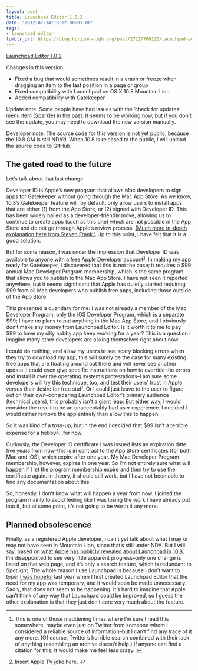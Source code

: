 ```yaml
---
layout: post
title: Launchpad Editor 1.0.2
date: '2012-07-14T18:12:00-07:00'
tags:
- launchpad editor
tumblr_url: https://blog.horizon-nigh.org/post/27217760126/launchpad-editor-102
---
```

[Launchpad Editor 1.0.2](http://horizon-nigh.org/launchpad-editor.html)  

Changes in this version:

- Fixed a bug that would sometimes result in a crash or freeze when dragging an item to the last position in a page or group
- Fixed compatibility with Launchpad on OS X 10.8 Mountain Lion
- Added compatibility with Gatekeeper

Update note: Some people have had issues with the ‘check for updates’ menu item ([Sparkle](http://sparkle.andymatuschak.org)) in the past. It seems to be working now, but if you don’t see the update, you may need to download the new version manually.

Developer note: The source code for this version is not yet public, because the 10.8 GM is still NDA’d. When 10.8 is released to the public, I will upload the source code to GitHub.

## The gated road to the future

Let’s talk about that last change.

Developer ID is Apple’s new program that allows Mac developers to sign apps for Gatekeeper without going through the Mac App Store. As we know, 10.8’s Gatekeeper feature will, by default, only allow users to install apps that are either (1) from the App Store, or (2) signed with Developer ID. This has been widely hailed as a developer-friendly move, allowing us to continue to create apps (such as this one) which are not possible in the App Store and do not go through Apple’s review process. [(Much more in-depth explanation here from Steven Frank.)](http://www.panic.com/blog/2012/02/about-gatekeeper/) Up to this point, I have felt that it is a good solution.

But for some reason, I was under the impression that Developer ID was available to anyone with a free Apple Developer account<sup id="fnref:1"><a href="#fn:1" class="footnote-ref" role="doc-noteref">1</a></sup>. In making my app ready for Gatekeeper, I discovered that this is not the case; it requires a $99 annual Mac Developer Program membership, which is the same program that allows you to publish to the Mac App Store. I have not seen it reported anywhere, but it seems significant that Apple has quietly started requiring $99 from all Mac developers who publish free apps, including those outside of the App Store.

This presented a quandary for me: I was not already a member of the Mac Developer Program, only the iOS Developer Program, which is a separate $99; I have no plans to put anything in the Mac App Store; and I obviously don’t make any money from Launchpad Editor. Is it worth it to me to pay $99 to have my silly hobby app keep working for a year? This is a question I imagine many other developers are asking themselves right about now.

I could do nothing, and allow my users to see scary blocking errors when they try to download my app; this will surely be the case for many existing free apps that are floating around out there and will never see another update. I could even give specific instructions on how to override the errors and install it over the operating system’s protestations–I am sure some developers will try this technique, too, and test their users’ trust in Apple versus their desire for free stuff. Or I could just leave to the user to figure out on their own–considering Launchpad Editor’s primary audience (technical users), this probably isn’t a giant leap. But either way, I would consider the result to be an unacceptably bad user experience. I decided I would rather remove the app entirely than allow this to happen.

So it was kind of a toss-up, but in the end I decided that $99 isn’t a terrible expense for a hobby<sup id="fnref:4"><a href="#fn:4" class="footnote-ref" role="doc-noteref">2</a></sup>…for now.

Curiously, the Developer ID certificate I was issued lists an expiration date five years from now–this is in contrast to the App Store certificates (for both Mac and iOS), which expire after one year. My Mac Developer Program membership, however, expires in one year. So I’m not entirely sure what will happen if I let the program membership expire and then try to use the certificate again. In theory, it should still work, but I have not been able to find any documentation about this.

So, honestly, I don’t know what will happen a year from now. I joined the program mainly to avoid feeling like I was losing the work I have already put into it, but at some point, it’s not going to be worth it any more.

## Planned obsolescence

Finally, as a registered Apple developer, I can’t yet talk about what I may or may not have seen in Mountain Lion, since that’s still under NDA. But I will say, based on [what Apple has publicly revealed about Launchpad in 10.8](http://www.apple.com/osx/whats-new/features.html#launchpad), I’m disappointed to see very little apparent progress–only one change is listed on that web page, and it’s only a search feature, which is redundant to Spotlight. The whole reason I use Launchpad is because I don’t want to type! [I was hopeful](/2011/12/20/launchpad-editor-10.html) last year when I first created Launchpad Editor that the need for my app was temporary, and it would soon be made unnecessary. Sadly, that does not seem to be happening. It’s hard to imagine that Apple can’t think of any way that Launchpad could be improved, so I guess the other explanation is that they just don’t care very much about the feature.

* * *

1. This is one of those maddening times where I’m sure I read this somewhere, maybe even just on Twitter from someone whom I considered a reliable source of information–but I can’t find any trace of it any more. (Of course, Twitter’s horrible search combined with their lack of anything resembling an archive doesn’t help.) If anyone can find a citation for this, it would make me feel less crazy.&nbsp;[↩︎](#fnref:1)

2. Insert Apple TV joke here.&nbsp;[↩︎](#fnref:4)

